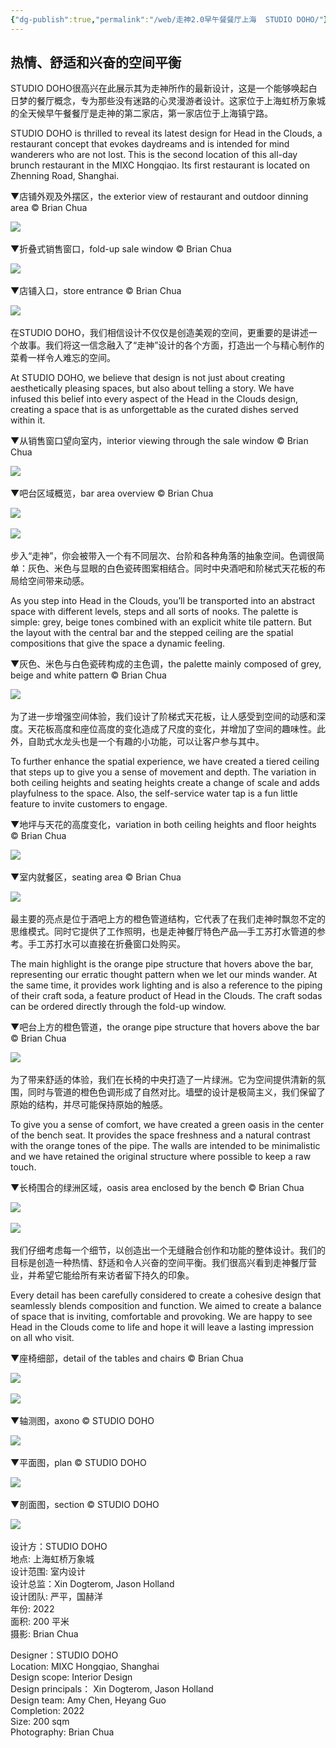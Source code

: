 ```yaml
---
{"dg-publish":true,"permalink":"/web/走神2.0早午餐餐厅上海  STUDIO DOHO/"}
---
```



## 热情、舒适和兴奋的空间平衡

STUDIO DOHO很高兴在此展示其为走神所作的最新设计，这是一个能够唤起白日梦的餐厅概念，专为那些没有迷路的心灵漫游者设计。这家位于上海虹桥万象城的全天候早午餐餐厅是走神的第二家店，第一家店位于上海镇宁路。

STUDIO DOHO is thrilled to reveal its latest design for Head in the Clouds, a restaurant concept that evokes daydreams and is intended for mind wanderers who are not lost. This is the second location of this all-day brunch restaurant in the MIXC Hongqiao. Its first restaurant is located on Zhenning Road, Shanghai.

▼店铺外观及外摆区，the exterior view of restaurant and outdoor dinning area © Brian Chua

![](https://alist.shangbook.cn/d/Pictiure/202308192208074.jpg)​

▼折叠式销售窗口，fold-up sale window © Brian Chua

![](https://alist.shangbook.cn/d/Pictiure/202308192208075.jpg)​

▼店铺入口，store entrance © Brian Chua

![](https://alist.shangbook.cn/d/Pictiure/202308192208076.jpg)​

在STUDIO DOHO，我们相信设计不仅仅是创造美观的空间，更重要的是讲述一个故事。我们将这一信念融入了“走神”设计的各个方面，打造出一个与精心制作的菜肴一样令人难忘的空间。

At STUDIO DOHO, we believe that design is not just about creating aesthetically pleasing spaces, but also about telling a story. We have infused this belief into every aspect of the Head in the Clouds design, creating a space that is as unforgettable as the curated dishes served within it.

▼从销售窗口望向室内，interior viewing through the sale window © Brian Chua

![](https://alist.shangbook.cn/d/Pictiure/202308192208077.jpg)​

▼吧台区域概览，bar area overview © Brian Chua

![](https://alist.shangbook.cn/d/Pictiure/202308192208078.jpg)​

![](https://alist.shangbook.cn/d/Pictiure/202308192208079.jpg)​

步入“走神”，你会被带入一个有不同层次、台阶和各种角落的抽象空间。色调很简单：灰色、米色与显眼的白色瓷砖图案相结合。同时中央酒吧和阶梯式天花板的布局给空间带来动感。

As you step into Head in the Clouds, you’ll be transported into an abstract space with different levels, steps and all sorts of nooks. The palette is simple: grey, beige tones combined with an explicit white tile pattern. But the layout with the central bar and the stepped ceiling are the spatial compositions that give the space a dynamic feeling.

▼灰色、米色与白色瓷砖构成的主色调，the palette mainly composed of grey, beige and white pattern © Brian Chua

![](https://alist.shangbook.cn/d/Pictiure/202308192208080.jpg)​

为了进一步增强空间体验，我们设计了阶梯式天花板，让人感受到空间的动感和深度。天花板高度和座位高度的变化造成了尺度的变化，并增加了空间的趣味性。此外，自助式水龙头也是一个有趣的小功能，可以让客户参与其中。

To further enhance the spatial experience, we have created a tiered ceiling that steps up to give you a sense of movement and depth. The variation in both ceiling heights and seating heights create a change of scale and adds playfulness to the space. Also, the self-service water tap is a fun little feature to invite customers to engage.

▼地坪与天花的高度变化，variation in both ceiling heights and floor heights © Brian Chua

![](https://alist.shangbook.cn/d/Pictiure/202308192208081.jpg)​

▼室内就餐区，seating area © Brian Chua

![](https://alist.shangbook.cn/d/Pictiure/202308192208082.jpg)​

最主要的亮点是位于酒吧上方的橙色管道结构，它代表了在我们走神时飘忽不定的思维模式。同时它提供了工作照明，也是走神餐厅特色产品—手工苏打水管道的参考。手工苏打水可以直接在折叠窗口处购买。

The main highlight is the orange pipe structure that hovers above the bar, representing our erratic thought pattern when we let our minds wander. At the same time, it provides work lighting and is also a reference to the piping of their craft soda, a feature product of Head in the Clouds. The craft sodas can be ordered directly through the fold-up window.

▼吧台上方的橙色管道，the orange pipe structure that hovers above the bar © Brian Chua

![](https://alist.shangbook.cn/d/Pictiure/202308192208083.jpg)​

为了带来舒适的体验，我们在长椅的中央打造了一片绿洲。它为空间提供清新的氛围，同时与管道的橙色色调形成了自然对比。墙壁的设计是极简主义，我们保留了原始的结构，并尽可能保持原始的触感。

To give you a sense of comfort, we have created a green oasis in the center of the bench seat. It provides the space freshness and a natural contrast with the orange tones of the pipe. The walls are intended to be minimalistic and we have retained the original structure where possible to keep a raw touch.

▼长椅围合的绿洲区域，oasis area enclosed by the bench © Brian Chua

![](https://alist.shangbook.cn/d/Pictiure/202308192208084.jpg)​

![](https://alist.shangbook.cn/d/Pictiure/202308192208085.jpg)​

我们仔细考虑每一个细节，以创造出一个无缝融合创作和功能的整体设计。我们的目标是创造一种热情、舒适和令人兴奋的空间平衡。我们很高兴看到走神餐厅营业，并希望它能给所有来访者留下持久的印象。

Every detail has been carefully considered to create a cohesive design that seamlessly blends composition and function. We aimed to create a balance of space that is inviting, comfortable and provoking. We are happy to see Head in the Clouds come to life and hope it will leave a lasting impression on all who visit.

▼座椅细部，detail of the tables and chairs © Brian Chua

![](https://alist.shangbook.cn/d/Pictiure/202308192208086.jpg)​

![](https://alist.shangbook.cn/d/Pictiure/202308192208087.jpg)​

▼轴测图，axono © STUDIO DOHO

![](https://alist.shangbook.cn/d/Pictiure/202308192208088.jpg)​

▼平面图，plan © STUDIO DOHO

![](https://alist.shangbook.cn/d/Pictiure/202308192208089.jpg)​

▼剖面图，section © STUDIO DOHO

![](https://alist.shangbook.cn/d/Pictiure/202308192208090.jpg)​

设计方：STUDIO DOHO  
地点: 上海虹桥万象城  
设计范围: 室内设计  
设计总监：Xin Dogterom, Jason Holland  
设计团队: 严平，国赫洋  
年份: 2022  
面积: 200 平米  
摄影: Brian Chua

Designer：STUDIO DOHO  
Location: MIXC Hongqiao, Shanghai  
Design scope: Interior Design  
Design principals： Xin Dogterom, Jason Holland  
Design team: Amy Chen, Heyang Guo  
Completion: 2022  
Size: 200 sqm  
Photography: Brian Chua
